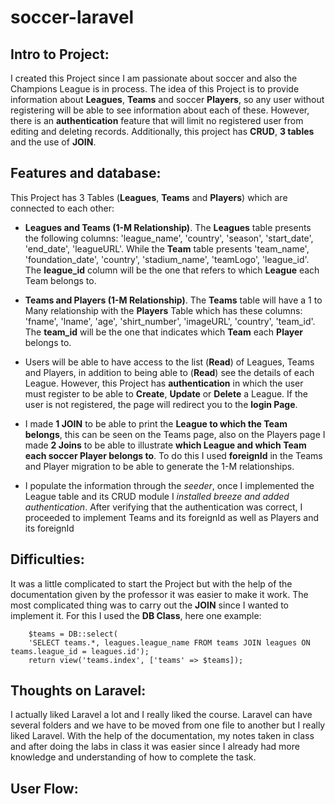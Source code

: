# soccer-laravel

## Intro to Project:

I created this Project since I am passionate about soccer and also the Champions League is in process. The idea of this Project is to provide information about **Leagues**, **Teams** and soccer **Players**, so any user without registering will be able to see information about each of these. However, there is an **authentication** feature that will limit no registered user from editing and deleting records. Additionally, this project has **CRUD**, **3 tables** and the use of **JOIN**.

## Features and database:

This Project has 3 Tables (**Leagues**, **Teams** and **Players**) which are connected to each other:

*   **Leagues and Teams (1-M Relationship)**. The **Leagues** table presents the following columns: 'league_name', 'country', 'season', 'start_date', 'end_date', 'leagueURL'. While the **Team** table presents 'team_name', 'foundation_date', 'country', 'stadium_name', 'teamLogo', 'league_id'. The **league_id** column will be the one that refers to which **League** each Team belongs to.
    
*   **Teams and Players (1-M Relationship)**. The **Teams** table will have a 1 to Many relationship with the **Players** Table which has these columns: 'fname', 'lname', 'age', 'shirt_number', 'imageURL', 'country', 'team_id'. The **team_id** will be the one that indicates which **Team** each **Player** belongs to.
    
*   Users will be able to have access to the list (**Read**) of Leagues, Teams and Players, in addition to being able to (**Read**) see the details of each League. However, this Project has **authentication** in which the user must register to be able to **Create**, **Update** or **Delete** a League. If the user is not registered, the page will redirect you to the **login Page**.
    
*   I made **1 JOIN** to be able to print the **League to which the Team belongs**, this can be seen on the Teams page, also on the Players page I made **2 Joins** to be able to illustrate **which League and which Team each soccer Player belongs to**. To do this I used **foreignId** in the Teams and Player migration to be able to generate the 1-M relationships.
    
*   I populate the information through the *seeder*, once I implemented the League table and its CRUD module I *installed breeze and added authentication*. After verifying that the authentication was correct, I proceeded to implement Teams and its foreignId as well as Players and its foreignId
    

## Difficulties:

It was a little complicated to start the Project but with the help of the documentation given by the professor it was easier to make it work. The most complicated thing was to carry out the **JOIN** since I wanted to implement it. For this I used the **DB Class**, here one example: 

```
    $teams = DB::select( 
    'SELECT teams.*, leagues.league_name FROM teams JOIN leagues ON teams.league_id = leagues.id'); 
    return view('teams.index', ['teams' => $teams]); 
```

## Thoughts on Laravel:

I actually liked Laravel a lot and I really liked the course. Laravel can have several folders and we have to be moved from one file to another but I really liked Laravel. With the help of the documentation, my notes taken in class and after doing the labs in class it was easier since I already had more knowledge and understanding of how to complete the task.

## User Flow:
